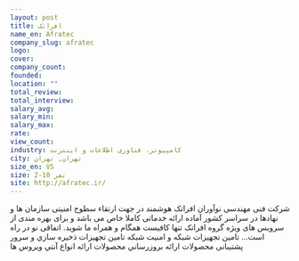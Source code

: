 ```yaml
---
layout: post
title: افراتک
name_en: Afratec
company_slug: afratec
logo: 
cover: 
company_count:
founded:
location: ""
total_review: 
total_interview: 
salary_avg: 
salary_min: 
salary_max: 
rate: 
view_count: 
industry: کامپیوتر، فناوری اطلاعات و اینترنت
city: تهران, تهران
size_en: VS
size: 2-10 نفر
site: http://afratec.ir/
---
```


شرکت فنی مهندسی نوآوران افراتک هوشمند در جهت ارتقاء سطوح امنیتی سازمان ها و نهادها در سراسر کشور آماده ارائه خدماتی کاملا خاص می باشد و برای بهره مندی از سرویس های ویژه گروه افراتک تنها کافیست همگام و همراه ما شوید.
اتفاقی نو در راه است…
تامین تجهیزات شبکه و امنیت شبکه
تامين تجهيزات ذخيره سازي و سرور
پشتیبانی محصولات
ارائه بروزرساني محصولات
ارائه انواع آنتي ويروس ها